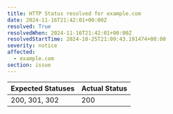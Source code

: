 ```yaml
---
title: HTTP Status resolved for example.com
date: 2024-11-16T21:42:01+00:00Z
resolved: True
resolvedWhen: 2024-11-16T21:42:01+00:00Z
resolvedStartTime: 2024-10-25T21:09:43.191474+00:00
severity: notice
affected:
  - example.com
section: issue
---
```


| Expected Statuses | Actual Status  |
|-------------------|----------------|
| 200, 301, 302 | 200 |
